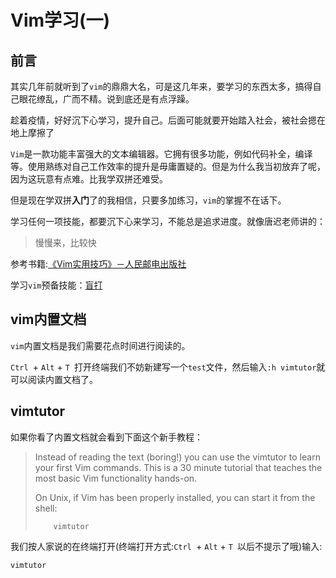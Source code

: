 # Vim学习(一)

## 前言

其实几年前就听到了`vim`的鼎鼎大名，可是这几年来，要学习的东西太多，搞得自己眼花缭乱，广而不精。说到底还是有点浮躁。

趁着疫情，好好沉下心学习，提升自己。后面可能就要开始踏入社会，被社会摁在地上摩擦了

`Vim`是一款功能丰富强大的文本编辑器。它拥有很多功能，例如代码补全，编译等。使用熟练对自己工作效率的提升是毋庸置疑的。但是为什么我当初放弃了呢，因为这玩意有点难。比我学双拼还难受。

但是现在学双拼**入门**了的我相信，只要多加练习，`vim`的掌握不在话下。

学习任何一项技能，都要沉下心来学习，不能总是追求进度。就像唐迟老师讲的：

> 慢慢来，比较快

参考书籍:[《Vim实用技巧》－人民邮电出版社](https://book.douban.com/subject/26967597/)

学习`vim`预备技能：[盲打](https://baike.baidu.com/item/%E7%9B%B2%E6%89%93/1740052?fr=aladdin)

## vim内置文档

`vim`内置文档是我们需要花点时间进行阅读的。

`Ctrl `+ `Alt` + `T `打开终端我们不妨新建写一个`test`文件，然后输入`:h vimtutor`就可以阅读内置文档了。

## vimtutor

如果你看了内置文档就会看到下面这个新手教程：

> Instead of reading the text (boring!) you can use the vimtutor to learn your
> first Vim commands.  This is a 30 minute tutorial that teaches the most basic
> Vim functionality hands-on.
>
> On Unix, if Vim has been properly installed, you can start it from the shell:
>
>         vimtutor

我们按人家说的在终端打开(终端打开方式:`Ctrl `+ `Alt` + `T `以后不提示了哦)输入:

```shell
vimtutor
```






